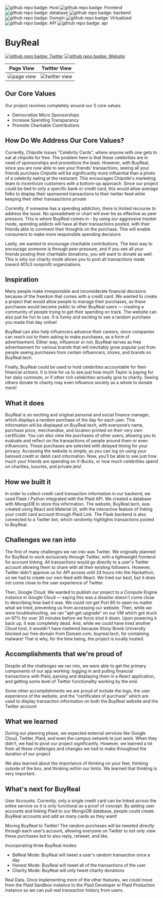 ![github repo badge: Host](https://img.shields.io/badge/Host-AWS-181717?color=orange) ![github repo badge: Frontend](https://img.shields.io/badge/Frontend-React-181717?color=blue)  ![github repo badge: database](https://img.shields.io/badge/database-mongoDB-181717?color=green) ![github repo badge: backend](https://img.shields.io/badge/backend-flask-181717?color=blue) ![github repo badge: Domain](https://img.shields.io/badge/Domain-Domain.com-181717?color=red) ![github repo badge: Virtualized](https://img.shields.io/badge/Virtualized-Docker-181717?color=blue) ![github repo badge: API](https://img.shields.io/badge/API-Plaid-181717?color=purple) ![github repo badge: api](https://img.shields.io/badge/API-Twitter-181717?color=blue)  
# BuyReal
[![github repo badge: Twitter](https://img.shields.io/badge/Twitter-@OfficialBuyReal-181717?color=blue)](https://twitter.com/OfficialBuyReal) [![github repo badge: Website](https://img.shields.io/badge/Website-buyreal.tech-181717?color=red)](https://buyreal.tech)

Page View             |  Twitter View
:-------------------------:|:-------------------------:
![page view](https://cdn.discordapp.com/attachments/776168532353351710/1024167283192496188/unknown.png)  |  ![twitter view](https://cdn.discordapp.com/attachments/776168532353351710/1024167438104936478/unknown.png)

## Our Core Values

Our project revolves completely around our 3 core values
- Democratize Micro Sponsorships
- Increase Spending Transparancy
- Promote Charitable Contributions

## How Do We Address Our Core Values?

Currently, Chipotle issues "Celebrity Cards", where anyone with one gets to eat at chipotle for free. The problem here is that these celebrities are in need of sponsorships and promotions the least. However, with BuyReal, since you are now able to see your friends' transactions, seeing all your friends purchase Chipotle will be significantly more influential than a photo of a celebrity eating at the resturant. This encourages Chipotle's marketing team to incentivize customers with a bottom-up approach. Since our project could be tied to only a specific bank or credit card, this would allow average folks to display their sponsored transactions to their twitter feed while keeping their other transasctions private

Currently, if someone has a spending addiction, there is limited recourse to address the issue. No spreadsheet or chart will ever be as effective as peer pressure. This is where BuyReal comes in - by using our aggressive tracker mode, spending addicts will have all their transactions posted, with their friends able to comment their thoughts on the purchase. This will enable consumers to make more responsible spending decisions

Lastly, we wanted to encourage charitable contributions. The best way to encourage someone is through peer pressure, and if you see all your friends posting their charitable donations, you will want to donate as well. This is why our charity mode allows you to post all transactions made toward 401c3 nonprofit organizations.

## Inspiration

Many people make irresponsible and inconsiderate financial decisions because of the freedom that comes with a credit card. We wanted to create a project that would allow people to manage their purchases, as these purchases would become public to other BuyReal users — creating a community of people trying to get their spending on track. The website can also just be fun to use. It is funny and exciting to see a random purchase you made that day online! 

BuyReal can also help influencers advance their careers, since companies can reach out to them asking to make purchases, as a form of advertisement. Either way, influencer or not, BuyReal serves as free advertisement for various brands that will inevitably grow popular just from people seeing purchases from certain influencers, stores, and brands on BuyReal.tech.

Finally, BuyReal could be used to hold celebrities accountable for their financial actions. It is time for us to see just how much Taylor is paying for her daily commute, or if other rich celebrities actually give to charity. Seeing others donate to charity may even influence society as a whole to donate more!


## What it does

BuyReal is an exciting and original personal and social finance manager, which displays a random purchase of the day for each user. This information will be displayed on BuyReal.tech, with everyone’s name, purchase price, merchandise, and location printed on their very own certificate. You can also view the purchases of other users, allowing you to evaluate and reflect on the transactions of people around them or even influencers. These purchases are selected with delayed timing for your privacy. Accessing the website is simple, as you can log on using your beloved credit or debit card information. Now, you’ll be able to see just how much your friends are spending on V-Bucks, or how much celebrities spend on charities, luxuries, and private jets! 

## How we built it

In order to collect credit card transaction information in our backend, we used Flask / Python integrated with the Plaid API. We created a database with MongoDB to store this information. The website, BuyReal.tech, was created using React and Material UI, with the interactive feature of linking your credit card account through Plaid Link. The Flask backend is also connected to a Twitter bot, which randomly highlights transactions posted to BuyReal.

## Challenges we ran into

The first of many challenges we ran into was Twitter. We originally planned for BuyReal to work exclusively through Twitter, with a lightweight frontend for account linking. All transactions would go directly to a user's Twitter account allowing them to share with all their existing followers. However, Twitter didn't approve us for API access until 24 hours into the Hackathon, so we had to create our own feed with React. We tried our best, but it does not come close to the user experience of Twitter.

Then, Google Cloud. We wanted to publish our project to a Compute Engine instance in Google Cloud — saying this was a disaster doesn't come close to describing how bad it was. We could not get Port 80 to open no matter what we tried, preventing us from accessing our website. Then, while we were troubleshooting, we ran "apt-get upgrade" on our VM which got stuck on 97% for over 30 minutes before we force shut it down. Upon powering it back up, it was completely dead. And, while we could have tried another Cloud host, it wouldn't have mattered because Stony Brook University blocked our free domain from Domain.com, buyreal.tech, for containing malware! That is why, for the time being, the project is locally hosted.

## Accomplishments that we're proud of

Despite all the challenges we ran into, we were able to get the primary components of our app working: logging in and pulling financial transactions with Plaid, parsing and displaying them in a React application, and getting some level of Twitter functionality working by the end.

Some other accomplishments we are proud of include the logo, the user experience of the website, and the "certificates of purchase" which are used to display transaction information on both the BuyReal website and the Twitter account.

## What we learned

During our planning phase, we expected external services like Google Cloud, Twitter, Plaid, and even the campus network to just work. When they didn’t, we had to pivot our project significantly. However, we learned a lot from all these challenges and changes we had to make throughout the duration of our project.

We also learned about the importance of thinking on your feet, thinking outside of the box, and thinking within our limits. We learned that thinking is very important.

## What's next for BuyReal

User Accounts. Currently, only a single credit card can be linked across the entire service so it is only functional as a proof of concept. By adding user accounts and linking Plaid to our MongoDB database, people could create BuyReal accounts and add as many cards as they want!

Moving BuyReal to Twitter! The random purchases will be tweeted directly through each user’s account, allowing everyone on Twitter to not only view these purchases but to also reply, retweet, and like. 

Incorporating three BuyReal modes: 
- BeReal Mode: BuyReal will tweet a user's random transaction once a day
- Honest Mode: BuyReal will tweet all of the transactions of the user 
- Charity Mode: BuyReal will only tweet charity donations

Real Data. Once implementing more of the other features, we could move from the Plaid Sandbox instance to the Plaid Developer or Plaid Production instance so we can pull real transaction history from users.
